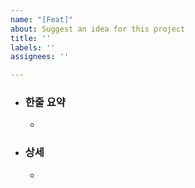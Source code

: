 ```yaml
---
name: "[Feat]"
about: Suggest an idea for this project
title: ''
labels: ''
assignees: ''

---
```


- ### 한줄 요약
    - 

- ### 상세
    -
